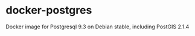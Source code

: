 docker-postgres
===============

Docker image for Postgresql 9.3 on Debian stable, including PostGIS 2.1.4
